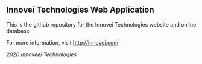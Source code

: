 ## Innovei Technologies Web Application

This is the github repository for the Innovei Technologies website and online database

For more information, visit http://innovei.com

*2020 Innoveei Technologies*